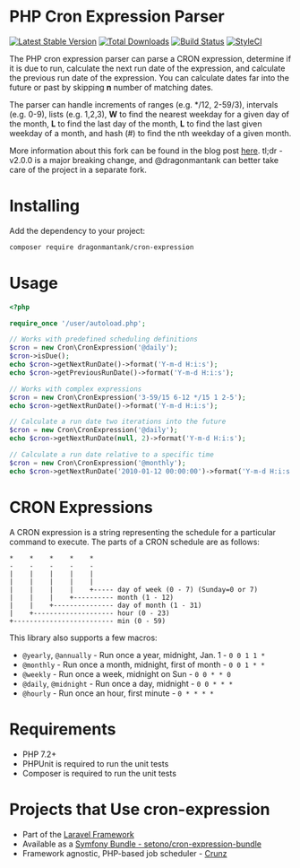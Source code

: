 PHP Cron Expression Parser
==========================

[![Latest Stable Version](https://poser.pugx.org/dragonmantank/cron-expression/v/stable.png)](https://packagist.org/packages/dragonmantank/cron-expression) [![Total Downloads](https://poser.pugx.org/dragonmantank/cron-expression/downloads.png)](https://packagist.org/packages/dragonmantank/cron-expression) [![Build Status](https://secure.travis-ci.org/dragonmantank/cron-expression.png)](http://travis-ci.org/dragonmantank/cron-expression) [![StyleCI](https://github.styleci.io/repos/103715337/shield?branch=master)](https://github.styleci.io/repos/103715337)

The PHP cron expression parser can parse a CRON expression, determine if it is
due to run, calculate the next run date of the expression, and calculate the previous
run date of the expression.  You can calculate dates far into the future or past by
skipping **n** number of matching dates.

The parser can handle increments of ranges (e.g. */12, 2-59/3), intervals (e.g. 0-9),
lists (e.g. 1,2,3), **W** to find the nearest weekday for a given day of the month, **L** to
find the last day of the month, **L** to find the last given weekday of a month, and hash
(#) to find the nth weekday of a given month.

More information about this fork can be found in the blog post [here](http://ctankersley.com/2017/10/12/cron-expression-update/). tl;dr - v2.0.0 is a major breaking change, and @dragonmantank can better take care of the project in a separate fork.

Installing
==========

Add the dependency to your project:

```bash
composer require dragonmantank/cron-expression
```

Usage
=====
```php
<?php

require_once '/user/autoload.php';

// Works with predefined scheduling definitions
$cron = new Cron\CronExpression('@daily');
$cron->isDue();
echo $cron->getNextRunDate()->format('Y-m-d H:i:s');
echo $cron->getPreviousRunDate()->format('Y-m-d H:i:s');

// Works with complex expressions
$cron = new Cron\CronExpression('3-59/15 6-12 */15 1 2-5');
echo $cron->getNextRunDate()->format('Y-m-d H:i:s');

// Calculate a run date two iterations into the future
$cron = new Cron\CronExpression('@daily');
echo $cron->getNextRunDate(null, 2)->format('Y-m-d H:i:s');

// Calculate a run date relative to a specific time
$cron = new Cron\CronExpression('@monthly');
echo $cron->getNextRunDate('2010-01-12 00:00:00')->format('Y-m-d H:i:s');
```

CRON Expressions
================

A CRON expression is a string representing the schedule for a particular command to execute.  The parts of a CRON schedule are as follows:

    *    *    *    *    *
    -    -    -    -    -
    |    |    |    |    |
    |    |    |    |    |
    |    |    |    |    +----- day of week (0 - 7) (Sunday=0 or 7)
    |    |    |    +---------- month (1 - 12)
    |    |    +--------------- day of month (1 - 31)
    |    +-------------------- hour (0 - 23)
    +------------------------- min (0 - 59)

This library also supports a few macros:

* `@yearly`, `@annually` - Run once a year, midnight, Jan. 1 - `0 0 1 1 *`
* `@monthly` - Run once a month, midnight, first of month - `0 0 1 * *`
* `@weekly` - Run once a week, midnight on Sun - `0 0 * * 0`
* `@daily`, `@midnight` - Run once a day, midnight - `0 0 * * *`
* `@hourly` - Run once an hour, first minute - `0 * * * *`

Requirements
============

- PHP 7.2+
- PHPUnit is required to run the unit tests
- Composer is required to run the unit tests

Projects that Use cron-expression
=================================
* Part of the [Laravel Framework](https://github.com/laravel/framework/)
* Available as a [Symfony Bundle - setono/cron-expression-bundle](https://github.com/Setono/CronExpressionBundle)
* Framework agnostic, PHP-based job scheduler - [Crunz](https://github.com/lavary/crunz)
